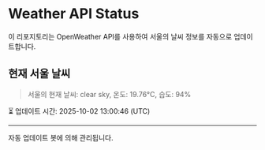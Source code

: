 
# Weather API Status

이 리포지토리는 OpenWeather API를 사용하여 서울의 날씨 정보를 자동으로 업데이트합니다.

## 현재 서울 날씨
> 서울의 현재 날씨: clear sky, 온도: 19.76°C, 습도: 94%

⏳ 업데이트 시간: 2025-10-02 13:00:46 (UTC)

---
자동 업데이트 봇에 의해 관리됩니다.
